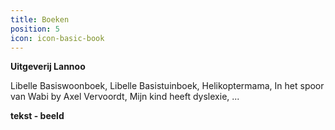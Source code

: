```yaml
---
title: Boeken
position: 5
icon: icon-basic-book
---
```


**Uitgeverij Lannoo**

Libelle Basiswoonboek, Libelle Basistuinboek, Helikoptermama, In het spoor van Wabi by Axel Vervoordt, Mijn kind heeft dyslexie, ...

**tekst - beeld**